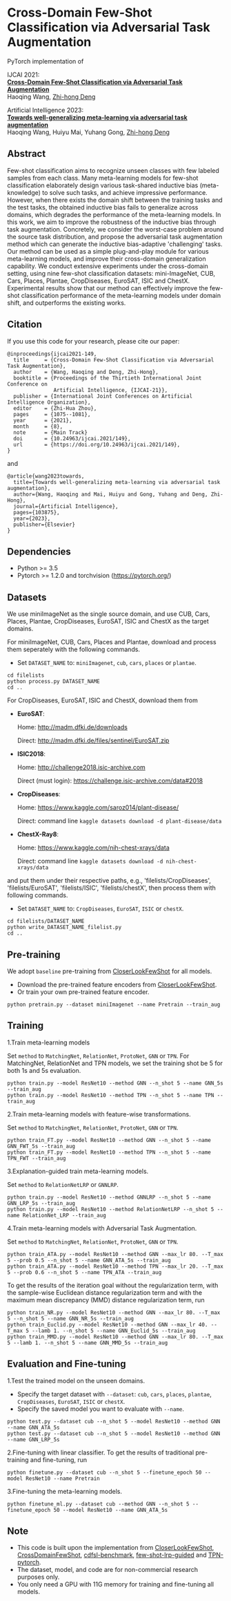 # Cross-Domain Few-Shot Classification via Adversarial Task Augmentation
PyTorch implementation of

IJCAI 2021:
<br>
[**Cross-Domain Few-Shot Classification via Adversarial Task Augmentation**](https://www.ijcai.org/proceedings/2021/0149.pdf)
<br>
Haoqing Wang, [Zhi-hong Deng](http://www.cis.pku.edu.cn/jzyg/szdw/dzh.htm)

Artificial Intelligence 2023:
<br>
[**Towards well-generalizing meta-learning via adversarial task augmentation**](https://www.sciencedirect.com/science/article/pii/S0004370223000218)
<br>
Haoqing Wang, Huiyu Mai, Yuhang Gong, [Zhi-hong Deng](http://www.cis.pku.edu.cn/jzyg/szdw/dzh.htm)

## Abstract

Few-shot classification aims to recognize unseen classes with few labeled samples from each class. Many meta-learning models for few-shot classification elaborately design various task-shared inductive bias (meta-knowledge) to solve such tasks, and achieve impressive performance. However, when there exists the domain shift between the training tasks and the test tasks, the obtained inductive bias fails to generalize across domains, which degrades the performance of the meta-learning models. In this work, we aim to improve the robustness of the inductive bias through task augmentation. Concretely, we consider the worst-case problem around the source task distribution, and propose the adversarial task augmentation method which can generate the inductive bias-adaptive 'challenging' tasks. Our method can be used as a simple plug-and-play module for various meta-learning models, and improve their cross-domain generalization capability. We conduct extensive experiments under the cross-domain setting, using nine few-shot classification datasets: mini-ImageNet, CUB, Cars, Places, Plantae, CropDiseases, EuroSAT, ISIC and ChestX. Experimental results show that our method can effectively improve the few-shot classification performance of the meta-learning models under domain shift, and outperforms the existing works.

## Citation

If you use this code for your research, please cite our paper:
```
@inproceedings{ijcai2021-149,
  title     = {Cross-Domain Few-Shot Classification via Adversarial Task Augmentation},
  author    = {Wang, Haoqing and Deng, Zhi-Hong},
  booktitle = {Proceedings of the Thirtieth International Joint Conference on
               Artificial Intelligence, {IJCAI-21}},
  publisher = {International Joint Conferences on Artificial Intelligence Organization},
  editor    = {Zhi-Hua Zhou},
  pages     = {1075--1081},
  year      = {2021},
  month     = {8},
  note      = {Main Track}
  doi       = {10.24963/ijcai.2021/149},
  url       = {https://doi.org/10.24963/ijcai.2021/149},
}
```
and
```
@article{wang2023towards,
  title={Towards well-generalizing meta-learning via adversarial task augmentation},
  author={Wang, Haoqing and Mai, Huiyu and Gong, Yuhang and Deng, Zhi-Hong},
  journal={Artificial Intelligence},
  pages={103875},
  year={2023},
  publisher={Elsevier}
}
```

## Dependencies
* Python >= 3.5
* Pytorch >= 1.2.0 and torchvision (https://pytorch.org/)

## Datasets
We use miniImageNet as the single source domain, and use CUB, Cars, Places, Plantae, CropDiseases, EuroSAT, ISIC and ChestX as the target domains.

For miniImageNet, CUB, Cars, Places and Plantae, download and process them seperately with the following commands.
- Set `DATASET_NAME` to: `miniImagenet`, `cub`, `cars`, `places` or `plantae`.
```
cd filelists
python process.py DATASET_NAME
cd ..
```

For CropDiseases, EuroSAT, ISIC and ChestX, download them from

* **EuroSAT**:

    Home: http://madm.dfki.de/downloads

    Direct: http://madm.dfki.de/files/sentinel/EuroSAT.zip

* **ISIC2018**:

    Home: http://challenge2018.isic-archive.com

    Direct (must login): https://challenge.isic-archive.com/data#2018

* **CropDiseases**:

    Home: https://www.kaggle.com/saroz014/plant-disease/

    Direct: command line `kaggle datasets download -d plant-disease/data`

* **ChestX-Ray8**:

    Home: https://www.kaggle.com/nih-chest-xrays/data
    
    Direct: command line `kaggle datasets download -d nih-chest-xrays/data`

and put them under their respective paths, e.g., 'filelists/CropDiseases', 'filelists/EuroSAT', 'filelists/ISIC', 'filelists/chestX', then process them with following commands.
- Set `DATASET_NAME` to: `CropDiseases`, `EuroSAT`, `ISIC` or `chestX`.
```
cd filelists/DATASET_NAME
python write_DATASET_NAME_filelist.py
cd ..
```

## Pre-training
We adopt `baseline` pre-training from [CloserLookFewShot](https://github.com/wyharveychen/CloserLookFewShot) for all models.
- Download the pre-trained feature encoders from [CloserLookFewShot](https://github.com/wyharveychen/CloserLookFewShot).
- Or train your own pre-trained feature encoder.
```
python pretrain.py --dataset miniImagenet --name Pretrain --train_aug
```

## Training

1.Train meta-learning models

Set `method` to `MatchingNet`, `RelationNet`, `ProtoNet`, `GNN` or `TPN`. For MatchingNet, RelationNet and TPN models, we set the training shot be 5 for both 1s and 5s evaluation.
```
python train.py --model ResNet10 --method GNN --n_shot 5 --name GNN_5s --train_aug
python train.py --model ResNet10 --method TPN --n_shot 5 --name TPN --train_aug
```

2.Train meta-learning models with feature-wise transformations.

Set `method` to `MatchingNet`, `RelationNet`, `ProtoNet`, `GNN` or `TPN`.
```
python train_FT.py --model ResNet10 --method GNN --n_shot 5 --name GNN_FWT_5s --train_aug
python train_FT.py --model ResNet10 --method TPN --n_shot 5 --name TPN_FWT --train_aug
```

3.Explanation-guided train meta-learning models.

Set `method` to `RelationNetLRP` or `GNNLRP`.
```
python train.py --model ResNet10 --method GNNLRP --n_shot 5 --name GNN_LRP_5s --train_aug
python train.py --model ResNet10 --method RelationNetLRP --n_shot 5 --name RelationNet_LRP --train_aug
```

4.Train meta-learning models with Adversarial Task Augmentation.

Set `method` to `MatchingNet`, `RelationNet`, `ProtoNet`, `GNN` or `TPN`.
```
python train_ATA.py --model ResNet10 --method GNN --max_lr 80. --T_max 5 --prob 0.5 --n_shot 5 --name GNN_ATA_5s --train_aug
python train_ATA.py --model ResNet10 --method TPN --max_lr 20. --T_max 5 --prob 0.6 --n_shot 5 --name TPN_ATA --train_aug
```
To get the results of the iteration goal without the regularization term, with the sample-wise Euclidean distance regularization term and with the maximum mean discrepancy (MMD) distance regularization term, run
```
python train_NR.py --model ResNet10 --method GNN --max_lr 80. --T_max 5 --n_shot 5 --name GNN_NR_5s --train_aug
python train_Euclid.py --model ResNet10 --method GNN --max_lr 40. --T_max 5 --lamb 1. --n_shot 5 --name GNN_Euclid_5s --train_aug
python train_MMD.py --model ResNet10 --method GNN --max_lr 80. --T_max 5 --lamb 1. --n_shot 5 --name GNN_MMD_5s --train_aug
```

## Evaluation and Fine-tuning

1.Test the trained model on the unseen domains.

- Specify the target dataset with `--dataset`: `cub`, `cars`, `places`, `plantae`, `CropDiseases`, `EuroSAT`, `ISIC` or `chestX`.
- Specify the saved model you want to evaluate with `--name`.
```
python test.py --dataset cub --n_shot 5 --model ResNet10 --method GNN --name GNN_ATA_5s
python test.py --dataset cub --n_shot 5 --model ResNet10 --method GNN --name GNN_LRP_5s
```

2.Fine-tuning with linear classifier.
To get the results of traditional pre-training and fine-tuning, run
```
python finetune.py --dataset cub --n_shot 5 --finetune_epoch 50 --model ResNet10 --name Pretrain
```

3.Fine-tuning the meta-learning models.
```
python finetune_ml.py --dataset cub --method GNN --n_shot 5 --finetune_epoch 50 --model ResNet10 --name GNN_ATA_5s
```

## Note
- This code is built upon the implementation from [CloserLookFewShot](https://github.com/wyharveychen/CloserLookFewShot), [CrossDomainFewShot](https://github.com/hytseng0509/CrossDomainFewShot), [cdfsl-benchmark](https://github.com/IBM/cdfsl-benchmark), [few-shot-lrp-guided](https://github.com/SunJiamei/few-shot-lrp-guided) and [TPN-pytorch](https://github.com/csyanbin/TPN-pytorch).
- The dataset, model, and code are for non-commercial research purposes only.
- You only need a GPU with 11G memory for training and fine-tuning all models.

